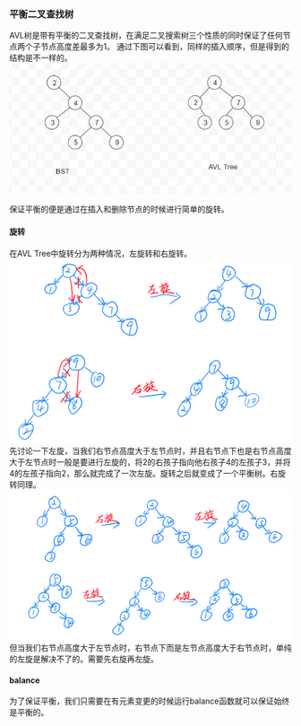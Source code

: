 ### 平衡二叉查找树
AVL树是带有平衡的二叉查找树，在满足二叉搜索树三个性质的同时保证了任何节点两个子节点高度差最多为1。
通过下图可以看到，同样的插入顺序，但是得到的结构是不一样的。
![](../img/bstavltree.png)

保证平衡的便是通过在插入和删除节点的时候进行简单的旋转。

#### 旋转
在AVL Tree中旋转分为两种情况，左旋转和右旋转。
![](../img/leftright.PNG)
先讨论一下左旋，当我们右节点高度大于左节点时，并且右节点下也是右节点高度大于左节点时一般是要进行左旋的，将2的右孩子指向他右孩子4的左孩子3，并将4的左孩子指向2，那么就完成了一次左旋。旋转之后就变成了一个平衡树。右旋转同理。
![](../img/double.png)
但当我们右节点高度大于左节点时，右节点下而是左节点高度大于右节点时，单纯的左旋是解决不了的。需要先右旋再左旋。

#### balance
为了保证平衡，我们只需要在有元素变更的时候运行balance函数就可以保证始终是平衡的。